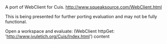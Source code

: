A port of WebClient for Cuis. http://www.squeaksource.com/WebClient.html

This is being presented for further porting evaluation and may not be fully functional.

Open a workspace and evaluate:
(WebClient httpGet: 'http://www.jvuletich.org/Cuis/Index.html') content

